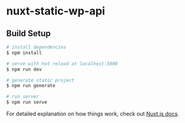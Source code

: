 # nuxt-static-wp-api

## Build Setup

```bash
# install dependencies
$ npm install

# serve with hot reload at localhost:3000
$ npm run dev

# generate static project
$ npm run generate

# run server
$ npm run serve
```

For detailed explanation on how things work, check out [Nuxt.js docs](https://nuxtjs.org).
